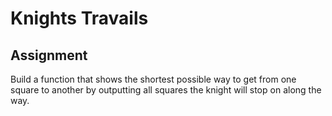 # Knights Travails

## Assignment
Build a function that shows the shortest possible way to get from one square to another by outputting all squares the knight will stop on along the way.
